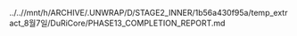 ../..//mnt/h/ARCHIVE/.UNWRAP/D/STAGE2_INNER/1b56a430f95a/temp_extract_8월7일/DuRiCore/PHASE13_COMPLETION_REPORT.md